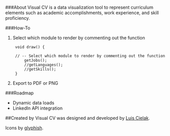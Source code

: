 ###About
Visual CV is a data visualization tool to represent curriculum elements such as academic accomplishments, work experience, and skill proficiency.

###How-To
1. Select which module to render by commenting out the function

		void draw() {
	 
	  	// -- Select which module to render by commenting out the function
	        getJobs();
	        //getLanguages();
	        //getSkills();
		}

2. Export to PDF or PNG


###Roadmap
- Dynamic data loads
- LinkedIn API integration

##Created by
Visual CV was designed and developed by [Luis Cielak](http://twitter.com/luiscielak/).

Icons by [glyphish](http://www.glyphish.com/).



